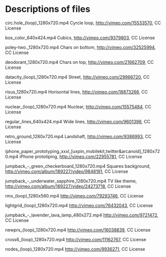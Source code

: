 Descriptions of files
===
circ.hole_(loop)_1280x720.mp4
Cyrcle loop, http://vimeo.com/15533570, CC License

box_color_640x424.mp4
Cubics, http://vimeo.com/9379803, CC License

poley-two._1280x720.mp4
Chars on bottom, http://vimeo.com/32525994, CC License


deodorant_1280x720.mp4
Chars on top, http://vimeo.com/21662709, CC License

datacity_(loop)_1280x720.mp4
Street, http://vimeo.com/29966720, CC License

risus_1280x720.mp4
Horisontal lines, http://vimeo.com/18873266, CC License

nuclear_(loop)_1280x720.mp4
Nuclear, http://vimeo.com/15575484, CC License

regular_lines_640x424.mp4
Wide lines, http://vimeo.com/9601398, CC License

retro_ground_1280x720.mp4
Landshaft, http://vimeo.com/9386993, CC License

iphone_paper_prototyping_xxxl_[uxpin_mobilekit,twitter&arcanoid]_1280x720.mp4
iPhone prototiping, http://vimeo.com/22955781, CC License

jumpback_-_green_checkerboard_1280x720.mp4
Squares background, http://vimeo.com/album/189227/video/9848191, CC License

jumpback_-_underwater_sapphire_1280x720.mp4
TV like theme, http://vimeo.com/album/189227/video/24273718, CC License
	
rmx_(loop)_1280x560.mp4
http://vimeo.com/79293746, CC License

lightgrid_(loop)_1280x720.mp4
http://vimeo.com/76432043, CC License

jumpback_-_lavender_lava_lamp_480x272.mp4
http://vimeo.com/9721472, CC License

newprs_(loop)_1280x720.mp4
http://vimeo.com/16038839, CC License

cross6_(loop)_1280x720.mp4
http://vimeo.com/11162767, CC License
	
nodes_(loop)_1280x720.mp4
http://vimeo.com/9936271, CC License
	

